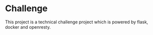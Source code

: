 # Challenge

This project is a technical challenge project which is powered by flask, docker and openresty.


